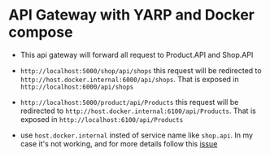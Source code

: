 # API Gateway with YARP and Docker compose

- This api gateway will forward all request to Product.API and Shop.API

- `http://localhost:5000/shop/api/shops` this request will be redirected to `http://host.docker.internal:6000/api/shops`. That is exposed in `http://localhost:6000/api/shops`

- `http://localhost:5000/product/api/Products` this request will be redirected to `http://host.docker.internal:6100/api/Products`. That is exposed in `http://localhost:6100/api/Products`

- use `host.docker.internal` insted of service name like `shop.api`. In my case it's not working, and for more details follow this [issue](https://github.com/microsoft/reverse-proxy/issues/2301)
